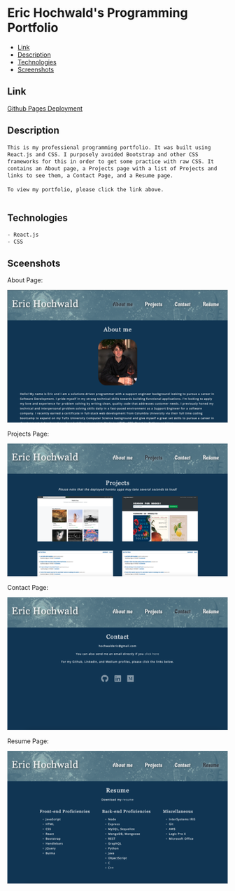 # Eric Hochwald's Programming Portfolio
* [Link](#link)
* [Description](#description)
* [Technologies](#technologies)
* [Screenshots](#screenshots)

## Link 
[Github Pages Deployment](https://ehochw01.github.io/react-portfolio/)

## Description
```
This is my professional programming portfolio. It was built using React.js and CSS. I purposely avoided Bootstrap and other CSS frameworks for this in order to get some practice with raw CSS. It contains an About page, a Projects page with a list of Projects and links to see them, a Contact Page, and a Resume page.

To view my portfolio, please click the link above. 
 
```

## Technologies
```
- React.js
- CSS
```

## Sceenshots
About Page:

![About Page](./public/screenshots/about-page.png)

Projects Page:

![Projects Page](./public/screenshots/projects-page.png)

Contact Page:

![Contact Page](./public/screenshots/contact-page.png)

Resume Page:

![Resume Page](./public/screenshots/resume-page.png)


